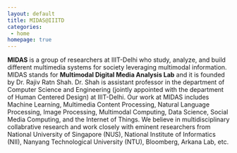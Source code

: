 ```yaml
---
layout: default
title: MIDAS@IIITD
categories:
 - home
homepage: true
---
```

**MIDAS** is a group of researchers at IIIT-Delhi who study, analyze, and build different multimedia systems for society leveraging multimodal information. MIDAS stands for **Multimodal Digital Media Analysis Lab** and it is founded by Dr. Rajiv Ratn Shah. Dr. Shah is assistant professor in the department of Computer Science and Engineering (jointly appointed with the department of Human Centered Design) at IIIT-Delhi. Our work at MIDAS includes Machine Learning, Multimedia Content Processing, Natural Language Processing, Image Processing, Multimodal Computing, Data Science, Social Media Computing, and the Internet of Things. We believe in multidisciplinary collabrative research and work closely with eminent researchers from National University of Singapore (NUS), National Institute of Informatics (NII), Nanyang Technological University (NTU), Bloomberg, Arkana Lab, etc.

 <!-- At **MIDAS (Multimodal Digital Media Analysis Lab)**, we study, analyze, and build multimedia systems for society leveraging multimodal information. Founded by Dr. Rajiv Ratn Shah, an assistant professor in the Department of Computer Science and Engineering (joint appointment with the Department of Human Centered Design) at IIIT-Delhi. Our work at MIDAS includes machine learning, multimedia content processing, natural language processing, image processing, multimodal computing, data science, social media computing, and the internet of things. We belive in collabrative research and work closely with researchers from National University of Singapore (NUS), National Institute of Informatics (NII), Nanyang Technological University (NTU), Bloomberg, Arkana Lab, etc. -->